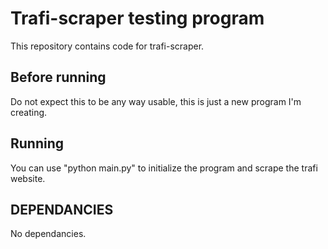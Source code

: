 # Trafi-scraper testing program
This repository contains code for trafi-scraper.

## Before running
Do not expect this to be any way usable, this is just a new program I'm creating.

## Running
You can use "python main.py" to initialize the program and scrape the trafi website.

## DEPENDANCIES
No dependancies.